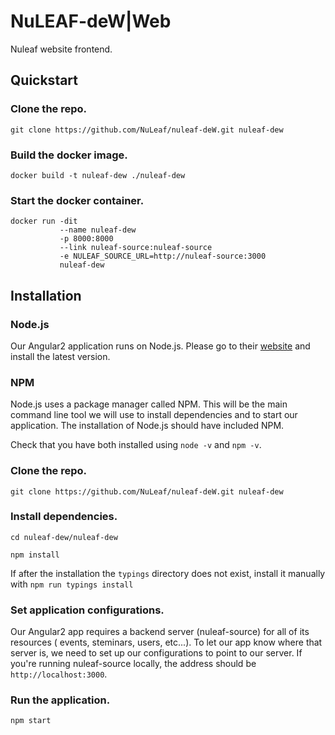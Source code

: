 # NuLEAF-deW|Web
Nuleaf website frontend.

## Quickstart

### Clone the repo.
```
git clone https://github.com/NuLeaf/nuleaf-deW.git nuleaf-dew
```

### Build the docker image.
```
docker build -t nuleaf-dew ./nuleaf-dew
```

### Start the docker container.
```
docker run -dit
           --name nuleaf-dew
           -p 8000:8000
           --link nuleaf-source:nuleaf-source
           -e NULEAF_SOURCE_URL=http://nuleaf-source:3000
           nuleaf-dew
```

## Installation

### Node.js
Our Angular2 application runs on Node.js. Please go to their [website](https://nodejs.org/en/) and install the latest version.

### NPM
Node.js uses a package manager called NPM. This will be the main command line tool we will use to install dependencies and to start our application. The installation of Node.js should have included NPM.

Check that you have both installed using `node -v` and `npm -v`.

### Clone the repo.
```
git clone https://github.com/NuLeaf/nuleaf-deW.git nuleaf-dew
```

### Install dependencies.
```
cd nuleaf-dew/nuleaf-dew

npm install
```
If after the installation the `typings` directory does not exist, install it manually with `npm run typings install`

### Set application configurations.
Our Angular2 app requires a backend server (nuleaf-source) for all of its resources ( events, steminars, users, etc...). To let our app know where that server is, we need to set up our configurations to point to our server. If you're running nuleaf-source locally, the address should be `http://localhost:3000`.

### Run the application.
```
npm start
```